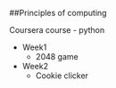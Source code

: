 ##Principles of computing

Coursera course - python

  * Week1
    * 2048 game
  * Week2
    * Cookie clicker
